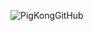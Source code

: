 ![PigKongGitHub](https://github.com/PI-GKONG/PI-GKONG/assets/112669656/d9e87dbc-4f90-469e-80f2-05e1beb4b2d8)

<!--
**PI-GKONG/PI-GKONG** is a ✨ _special_ ✨ repository because its `README.md` (this file) appears on your GitHub profile.

Here are some ideas to get you started:

- 🔭 I’m currently working on ...
- 🌱 I’m currently learning ...
- 👯 I’m looking to collaborate on ...
- 🤔 I’m looking for help with ...
- 💬 Ask me about ...
- 📫 How to reach me: ...
- 😄 Pronouns: ...
- ⚡ Fun fact: ...
-->
